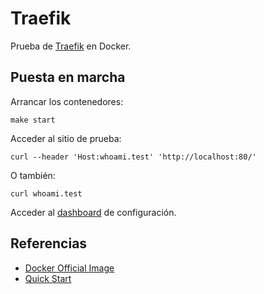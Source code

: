 # Traefik

Prueba de [Traefik](https://traefik.io) en Docker.

## Puesta en marcha

Arrancar los contenedores:

```
make start
```

Acceder al sitio de prueba:

```
curl --header 'Host:whoami.test' 'http://localhost:80/'
```

O también:

```
curl whoami.test
```

Acceder al [dashboard](http://localhost:8080) de configuración.

## Referencias

- [Docker Official Image](https://hub.docker.com/_/traefik)
- [Quick Start](https://doc.traefik.io/traefik/getting-started/quick-start/)
